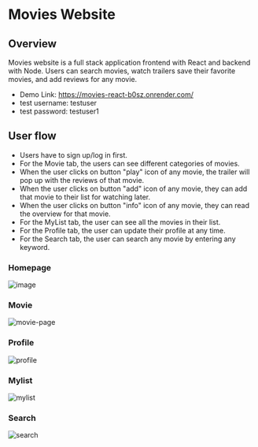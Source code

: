 # Movies Website
## Overview
Movies website is a full stack application frontend with React and backend with Node. Users can search movies, watch trailers save their favorite movies, and add reviews for any movie.
* Demo Link: https://movies-react-b0sz.onrender.com/
* test username: testuser
* test password: testuser1
## User flow
* Users have to sign up/log in first.
* For the Movie tab, the users can see different categories of movies.
* When the user clicks on button "play" icon of any movie, the trailer will pop up with the reviews of that movie.
* When the user clicks on button "add" icon of any movie, they can add that movie to their list for watching later.
* When the user clicks on button "info" icon of any movie, they can read the overview for that movie.
* For the MyList tab, the user can see all the movies in their list.
* For the Profile tab, the user can update their profile at any time.
* For the Search tab, the user can search any movie by entering any keyword.
### Homepage
![image](https://github.com/Thingo2906/Capstone-2/assets/93515126/30ad36fa-8dc6-43cc-a47a-0d338cb8d0b5)
### Movie
![movie-page](https://github.com/Thingo2906/Capstone-2/assets/93515126/15d11e03-adce-4faf-9c17-5979fdcc678d)
### Profile
![profile](https://github.com/Thingo2906/Capstone-2/assets/93515126/441794ac-9a8e-4d65-a3f1-09255944f59c)
### Mylist
![mylist](https://github.com/Thingo2906/Capstone-2/assets/93515126/027d60ae-1959-48a2-8fcd-7f03b90c9d60)
### Search
![search](https://github.com/Thingo2906/Capstone-2/assets/93515126/0030e544-6a8c-48b4-b112-ee36609e12bd)




